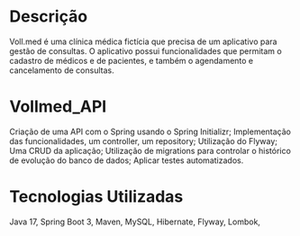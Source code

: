 # Descrição
Voll.med é uma clínica médica fictícia que precisa de um aplicativo para gestão de consultas. 
O aplicativo possui funcionalidades que permitam o cadastro de médicos e de pacientes, e também o agendamento e cancelamento de consultas.





# Vollmed_API
Criação de uma API com o Spring usando o Spring Initializr;
Implementação das funcionalidades, um controller, um repository;
Utilização do Flyway;
Uma CRUD da aplicação;
Utilização de migrations para controlar o histórico de evolução do banco de dados;
Aplicar testes automatizados.

# Tecnologias Utilizadas
Java 17,
Spring Boot 3,
Maven,
MySQL,
Hibernate,
Flyway,
Lombok,
